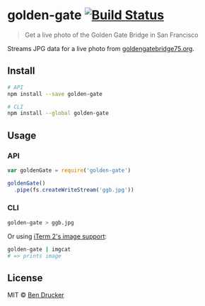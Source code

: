 # golden-gate [![Build Status](https://travis-ci.org/bendrucker/golden-gate.svg?branch=master)](https://travis-ci.org/bendrucker/golden-gate)

> Get a live photo of the Golden Gate Bridge in San Francisco

Streams JPG data for a live photo from [goldengatebridge75.org](http://goldengatebridge75.org/news/webcam.html).

## Install

```sh
# API
npm install --save golden-gate

# CLI
npm install --global golden-gate
```


## Usage


### API

```js
var goldenGate = require('golden-gate')

goldenGate()
  .pipe(fs.createWriteStream('ggb.jpg'))
```

### CLI

```sh
golden-gate > ggb.jpg
```

Or using [iTerm 2's image support](https://www.iterm2.com/documentation-images.html):

```sh
golden-gate | imgcat
# => prints image
```


## License

MIT © [Ben Drucker](http://bendrucker.me)
